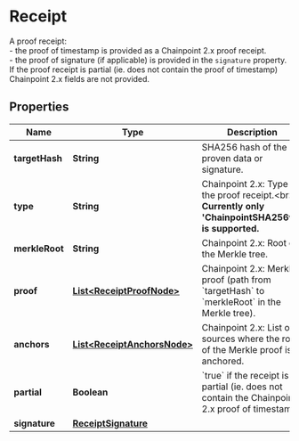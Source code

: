 

# Receipt

A proof receipt:<br> - the proof of timestamp is provided as a Chainpoint 2.x proof receipt.<br> - the proof of signature (if applicable) is provided in the `signature` property.<br> If the proof receipt is partial (ie. does not contain the proof of timestamp) Chainpoint 2.x fields are not provided. 
## Properties

Name | Type | Description | Notes
------------ | ------------- | ------------- | -------------
**targetHash** | **String** | SHA256 hash of the proven data or signature. |  [optional]
**type** | **String** | Chainpoint 2.x: Type of the proof receipt.&lt;br&gt; **Currently only &#39;ChainpointSHA256v2&#39; is supported.**  |  [optional]
**merkleRoot** | **String** | Chainpoint 2.x: Root of the Merkle tree.  |  [optional]
**proof** | [**List&lt;ReceiptProofNode&gt;**](ReceiptProofNode.md) | Chainpoint 2.x: Merkle proof (path from &#x60;targetHash&#x60; to &#x60;merkleRoot&#x60; in the Merkle tree).  |  [optional]
**anchors** | [**List&lt;ReceiptAnchorsNode&gt;**](ReceiptAnchorsNode.md) | Chainpoint 2.x: List of sources where the root of the Merkle proof is anchored.  |  [optional]
**partial** | **Boolean** | &#x60;true&#x60; if the receipt is partial (ie. does not contain the Chainpoint 2.x proof of timestamp)  |  [optional]
**signature** | [**ReceiptSignature**](ReceiptSignature.md) |  |  [optional]



